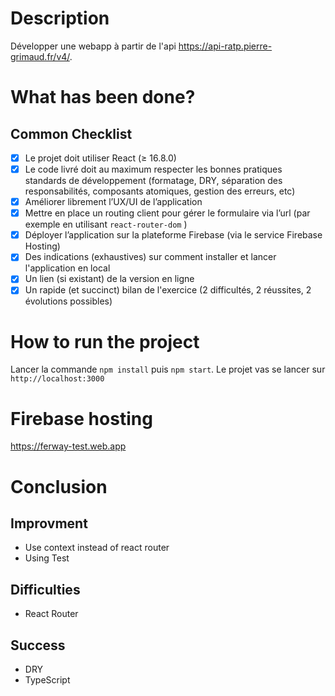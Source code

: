 # Description

 Développer une webapp à partir de l'api https://api-ratp.pierre-grimaud.fr/v4/.

# What has been done?

## Common Checklist

- [x] Le projet doit utiliser React (≥ 16.8.0)
- [x] Le code livré doit au maximum respecter les bonnes pratiques standards de développement (formatage, DRY, séparation des responsabilités, composants atomiques, gestion des erreurs, etc)
- [x] Améliorer librement l’UX/UI de l’application
- [x] Mettre en place un routing client pour gérer le formulaire via l’url (par exemple en utilisant `react-router-dom` )
- [x] Déployer l’application sur la plateforme Firebase (via le service Firebase Hosting)
- [x] Des indications (exhaustives) sur comment installer et lancer l'application en local
- [x] Un lien (si existant) de la version en ligne 
- [x] Un rapide (et succinct) bilan de l'exercice (2 difficultés, 2 réussites, 2 évolutions possibles) 

# How to run the project

Lancer la commande `npm install` puis `npm start`.
Le projet vas se lancer sur `http://localhost:3000`

# Firebase hosting
https://ferway-test.web.app

# Conclusion

## Improvment
 - Use context instead of react router
 - Using Test

## Difficulties
 - React Router
 
 ## Success
 - DRY
 - TypeScript


